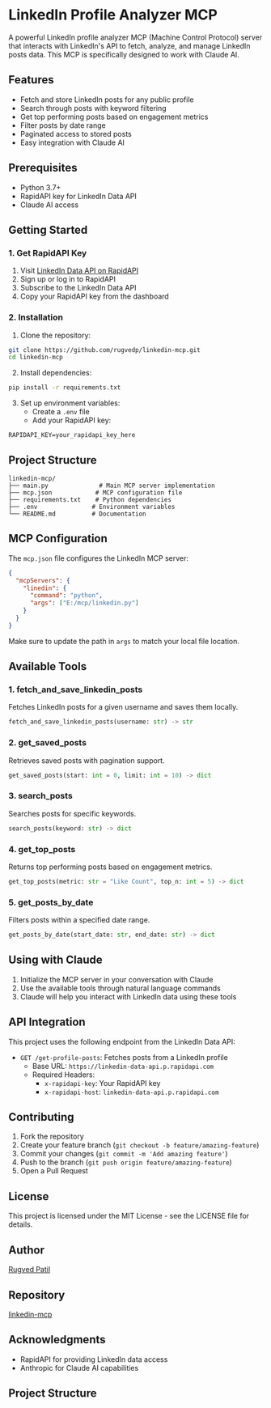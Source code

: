 # LinkedIn Profile Analyzer MCP

A powerful LinkedIn profile analyzer MCP (Machine Control Protocol) server that interacts with LinkedIn's API to fetch, analyze, and manage LinkedIn posts data. This MCP is specifically designed to work with Claude AI.

## Features

- Fetch and store LinkedIn posts for any public profile
- Search through posts with keyword filtering
- Get top performing posts based on engagement metrics
- Filter posts by date range
- Paginated access to stored posts
- Easy integration with Claude AI

## Prerequisites

- Python 3.7+
- RapidAPI key for LinkedIn Data API
- Claude AI access

## Getting Started

### 1. Get RapidAPI Key

1. Visit [LinkedIn Data API on RapidAPI](https://rapidapi.com/rockapis-rockapis-default/api/linkedin-data-api)
2. Sign up or log in to RapidAPI
3. Subscribe to the LinkedIn Data API
4. Copy your RapidAPI key from the dashboard

### 2. Installation

1. Clone the repository:
```bash
git clone https://github.com/rugvedp/linkedin-mcp.git
cd linkedin-mcp
```

2. Install dependencies:
```bash
pip install -r requirements.txt
```

3. Set up environment variables:
   - Create a `.env` file
   - Add your RapidAPI key:
```env
RAPIDAPI_KEY=your_rapidapi_key_here
```

## Project Structure

```
linkedin-mcp/
├── main.py              # Main MCP server implementation
├── mcp.json            # MCP configuration file
├── requirements.txt    # Python dependencies
├── .env               # Environment variables
└── README.md          # Documentation
```

## MCP Configuration

The `mcp.json` file configures the LinkedIn MCP server:

```json
{
  "mcpServers": {
    "linedin": {
      "command": "python",
      "args": ["E:/mcp/linkedin.py"]
    }
  }
}
```

Make sure to update the path in `args` to match your local file location.

## Available Tools

### 1. fetch_and_save_linkedin_posts
Fetches LinkedIn posts for a given username and saves them locally.
```python
fetch_and_save_linkedin_posts(username: str) -> str
```

### 2. get_saved_posts
Retrieves saved posts with pagination support.
```python
get_saved_posts(start: int = 0, limit: int = 10) -> dict
```

### 3. search_posts
Searches posts for specific keywords.
```python
search_posts(keyword: str) -> dict
```

### 4. get_top_posts
Returns top performing posts based on engagement metrics.
```python
get_top_posts(metric: str = "Like Count", top_n: int = 5) -> dict
```

### 5. get_posts_by_date
Filters posts within a specified date range.
```python
get_posts_by_date(start_date: str, end_date: str) -> dict
```

## Using with Claude

1. Initialize the MCP server in your conversation with Claude
2. Use the available tools through natural language commands
3. Claude will help you interact with LinkedIn data using these tools

## API Integration

This project uses the following endpoint from the LinkedIn Data API:

- `GET /get-profile-posts`: Fetches posts from a LinkedIn profile
  - Base URL: `https://linkedin-data-api.p.rapidapi.com`
  - Required Headers:
    - `x-rapidapi-key`: Your RapidAPI key
    - `x-rapidapi-host`: `linkedin-data-api.p.rapidapi.com`

## Contributing

1. Fork the repository
2. Create your feature branch (`git checkout -b feature/amazing-feature`)
3. Commit your changes (`git commit -m 'Add amazing feature'`)
4. Push to the branch (`git push origin feature/amazing-feature`)
5. Open a Pull Request

## License

This project is licensed under the MIT License - see the LICENSE file for details.

## Author

[Rugved Patil](https://github.com/rugvedp)

## Repository

[linkedin-mcp](https://github.com/rugvedp/linkedin-mcp.git)

## Acknowledgments

- RapidAPI for providing LinkedIn data access
- Anthropic for Claude AI capabilities

## Project Structure 